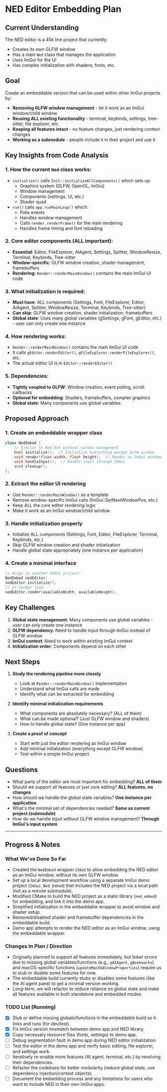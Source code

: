 # NED Editor Embedding Plan

## Current Understanding

The NED editor is a 45k line project that currently:
- Creates its own GLFW window
- Has a main `Ned` class that manages the application
- Uses ImGui for the UI
- Has complex initialization with shaders, fonts, etc.

## Goal

Create an embeddable version that can be used within other ImGui projects by:
- **Removing GLFW window management** - let it work as an ImGui window/child window
- **Reusing ALL existing functionality** - terminal, keybinds, settings, tree-sitter, file explorer, etc.
- **Keeping all features intact** - no feature changes, just rendering context changes
- **Working as a submodule** - people include it in their project and use it

## Key Insights from Code Analysis

### 1. **How the current `Ned` class works:**
- `initialize()` calls `Init::initializeAllComponents()` which sets up:
  - Graphics system (GLFW, OpenGL, ImGui)
  - Window management
  - Components (settings, UI, etc.)
  - Shader quad
- `run()` calls `app.runMainLoop()` which:
  - Polls events
  - Handles window management
  - Calls `render.renderFrame()` for the main rendering
  - Handles frame timing and font reloading

### 2. **Core editor components (ALL important):**
- **Essential**: Editor, FileExplorer, AIAgent, Settings, Splitter, WindowResize, Terminal, Keybinds, Tree-sitter
- **Window-specific**: GLFW window creation, shader management, framebuffers
- **Rendering**: `Render::renderMainWindow()` contains the main ImGui UI code

### 3. **What initialization is required:**
- **Must have**: ALL components (Settings, Font, FileExplorer, Editor, AIAgent, Splitter, WindowResize, Terminal, Keybinds, Tree-sitter)
- **Can skip**: GLFW window creation, shader initialization, framebuffers
- **Global state**: Uses many global variables (gSettings, gFont, gEditor, etc.) - user can only create one instance

### 4. **How rendering works:**
- `Render::renderMainWindow()` contains the main ImGui UI code
- It calls `gEditor.renderEditor()`, `gFileExplorer.renderFileExplorer()`, etc.
- The actual editor UI is in `Editor::renderEditor()`

### 5. **Dependencies:**
- **Tightly coupled to GLFW**: Window creation, event polling, scroll callbacks
- **Optional for embedding**: Shaders, framebuffers, complex graphics
- **Global state**: Many components use global variables

## Proposed Approach

### 1. **Create an embeddable wrapper class**
```cpp
class NedEmbed {
    // Similar to Ned but without window management
    bool initialize();  // Initialize everything except GLFW window
    void render(float width, float height);  // Render as ImGui window/child
    void handleInput();  // Handle input through ImGui
    void cleanup();
};
```

### 2. **Extract the editor UI rendering**
- Use `Render::renderMainWindow()` as a template
- Remove window-specific ImGui calls (ImGui::SetNextWindowPos, etc.)
- Keep ALL the core editor rendering logic
- Make it work as an ImGui window/child window

### 3. **Handle initialization properly**
- Initialize ALL components (Settings, Font, Editor, FileExplorer, Terminal, Keybinds, etc.)
- Skip GLFW window creation and shader initialization
- Handle global state appropriately (one instance per application)

### 4. **Create a minimal interface**
```cpp
// Usage in another ImGui project:
NedEmbed nedEditor;
nedEditor.initialize();
// In render loop:
nedEditor.render(availableWidth, availableHeight);
```

## Key Challenges

1. **Global state management**: Many components use global variables - user can only create one instance
2. **GLFW dependency**: Need to handle input through ImGui instead of GLFW window
3. **ImGui context**: Need to work within existing ImGui context
4. **Initialization order**: Components depend on each other

## Next Steps

1. **Study the rendering pipeline more closely**
   - Look at `Render::renderMainWindow()` implementation
   - Understand what ImGui calls are made
   - Identify what can be extracted for embedding

2. **Identify minimal initialization requirements**
   - What components are absolutely necessary? (ALL of them)
   - What can be made optional? (Just GLFW window and shaders)
   - How to handle global state? (One instance per app)

3. **Create a proof of concept**
   - Start with just the editor rendering as ImGui window
   - Add minimal initialization (everything except GLFW window)
   - Test within a simple ImGui project

## Questions

- What parts of the editor are most important for embedding? **ALL of them**
- Should we support all features or just core editing? **ALL features, no changes**
- How should we handle the global state variables? **One instance per application**
- What's the minimal set of dependencies needed? **Same as current project (submodule)**
- How do we handle input without GLFW window management? **Through ImGui's input system** 

---

## Progress & Notes

### What We've Done So Far
- Created the `NedEmbed` wrapper class to allow embedding the NED editor as an ImGui window, without its own GLFW window.
- Set up a local development workflow using a separate ImGui demo project (`ImGui_Ned_Embed`) that includes the NED project via a local path (not as a remote submodule).
- Modified CMake to build the NED project as a static library (`ned_embed`) for embedding, and link it into the demo app.
- Simplified initialization in the embeddable wrapper to avoid window and shader setup.
- Removed/disabled shader and framebuffer dependencies in the embeddable build.
- Demo app attempts to render the NED editor as an ImGui window, using the embeddable wrapper.

### Changes in Plan / Direction
- Originally planned to support all features immediately, but linker errors due to missing global variables/functions (e.g., `gAIAgent`, `gBookmarks`) and macOS-specific functions (`updateMacOSWindowProperties`) require us to stub or disable some features for now.
- The embeddable build currently stubs or disables some features (like the AI agent pane) to get a minimal version working.
- Long-term, we will refactor to reduce reliance on global state and make all features available in both standalone and embedded modes.

### TODO List (Running)
- [x] Stub or define missing globals/functions in the embeddable build so it links and runs (for dev/test).
- [x] Fix ImGui version mismatch between demo app and NED library.
- [x] Copy necessary resource files (fonts, settings) to demo app.
- [ ] Debug segmentation fault in demo app during NED editor initialization.
- [ ] Test the editor in the demo app and verify basic editing, file explorer, and settings work.
- [ ] Iteratively re-enable more features (AI agent, terminal, etc.) by resolving their dependencies.
- [ ] Refactor the codebase for better modularity (reduce global state, use dependency injection/context objects).
- [ ] Document the embedding process and any limitations for users who want to include NED in their own ImGui apps. 
